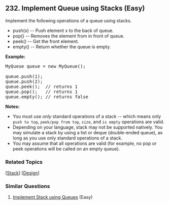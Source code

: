 <!--|This file generated by command(leetcode description); DO NOT EDIT.    |-->
<!--+----------------------------------------------------------------------+-->
<!--|@author    Openset <openset.wang@gmail.com>                           |-->
<!--|@link      https://github.com/openset                                 |-->
<!--|@home      https://github.com/openset/leetcode                        |-->
<!--+----------------------------------------------------------------------+-->

## 232. Implement Queue using Stacks (Easy)

<p>Implement the following operations of a queue using stacks.</p>

<ul>
	<li>push(x) -- Push element x to the back of queue.</li>
	<li>pop() -- Removes the element from in front of queue.</li>
	<li>peek() -- Get the front element.</li>
	<li>empty() -- Return whether the queue is empty.</li>
</ul>

<p><b>Example:</b></p>

<pre>
MyQueue queue = new MyQueue();

queue.push(1);
queue.push(2);  
queue.peek();  // returns 1
queue.pop();   // returns 1
queue.empty(); // returns false</pre>

<p><b>Notes:</b></p>

<ul>
	<li>You must use <i>only</i> standard operations of a stack -- which means only <code>push to top</code>, <code>peek/pop from top</code>, <code>size</code>, and <code>is empty</code> operations are valid.</li>
	<li>Depending on your language, stack may not be supported natively. You may simulate a stack by using a list or deque (double-ended queue), as long as you use only standard operations of a stack.</li>
	<li>You may assume that all operations are valid (for example, no pop or peek operations will be called on an empty queue).</li>
</ul>


### Related Topics
  [[Stack](https://github.com/openset/leetcode/tree/master/tag/stack/README.md)]
  [[Design](https://github.com/openset/leetcode/tree/master/tag/design/README.md)]

### Similar Questions
  1. [Implement Stack using Queues](https://github.com/openset/leetcode/tree/master/problems/implement-stack-using-queues) (Easy)
